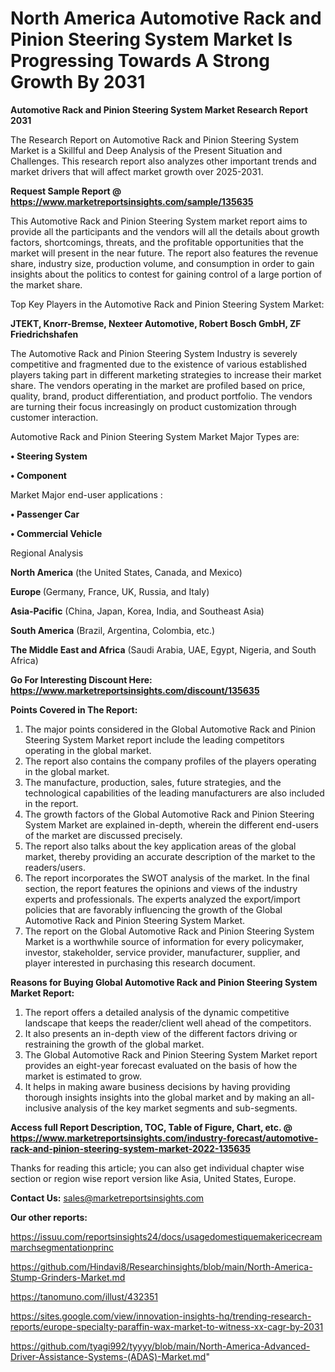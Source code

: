 # North America Automotive Rack and Pinion Steering System Market Is Progressing Towards A Strong Growth By 2031

<strong>Automotive Rack and Pinion Steering System Market Research Report 2031</strong>

The Research Report on Automotive Rack and Pinion Steering System Market is a Skillful and Deep Analysis of the Present Situation and Challenges. This research report also analyzes other important trends and market drivers that will affect market growth over 2025-2031.

<strong>Request Sample Report @ <a href=https://www.marketreportsinsights.com/sample/135635>https://www.marketreportsinsights.com/sample/135635</a></strong>

This Automotive Rack and Pinion Steering System market report aims to provide all the participants and the vendors will all the details about growth factors, shortcomings, threats, and the profitable opportunities that the market will present in the near future. The report also features the revenue share, industry size, production volume, and consumption in order to gain insights about the politics to contest for gaining control of a large portion of the market share.

Top Key Players in the Automotive Rack and Pinion Steering System Market:

<strong>JTEKT, Knorr-Bremse, Nexteer Automotive, Robert Bosch GmbH, ZF Friedrichshafen</strong>

The Automotive Rack and Pinion Steering System Industry is severely competitive and fragmented due to the existence of various established players taking part in different marketing strategies to increase their market share. The vendors operating in the market are profiled based on price, quality, brand, product differentiation, and product portfolio. The vendors are turning their focus increasingly on product customization through customer interaction.

Automotive Rack and Pinion Steering System Market Major Types are:

<strong>• Steering System

• Component</strong>

Market Major end-user applications :

<strong>• Passenger Car

• Commercial Vehicle</strong>

Regional Analysis

</u><strong><b>North America</b></strong> (the United States, Canada, and Mexico)

<strong><b>Europe </b></strong>(Germany, France, UK, Russia, and Italy)

<strong><b>Asia-Pacific</b></strong> (China, Japan, Korea, India, and Southeast Asia)

<strong><b>South America</b></strong> (Brazil, Argentina, Colombia, etc.)

<strong><b>The Middle East and Africa</b></strong> (Saudi Arabia, UAE, Egypt, Nigeria, and South Africa)

<strong>Go For Interesting Discount Here: <a href=https://www.marketreportsinsights.com/discount/135635>https://www.marketreportsinsights.com/discount/135635</a></strong>

<strong>Points Covered in The Report:</strong>
<ol>
  <li>The major points considered in the Global Automotive Rack and Pinion Steering System Market report include the leading competitors operating in the global market.</li>
  <li>The report also contains the company profiles of the players operating in the global market.</li>
  <li>The manufacture, production, sales, future strategies, and the technological capabilities of the leading manufacturers are also included in the report.</li>
  <li>The growth factors of the Global Automotive Rack and Pinion Steering System Market are explained in-depth, wherein the different end-users of the market are discussed precisely.</li>
  <li>The report also talks about the key application areas of the global market, thereby providing an accurate description of the market to the readers/users.</li>
  <li>The report incorporates the SWOT analysis of the market. In the final section, the report features the opinions and views of the industry experts and professionals. The experts analyzed the export/import policies that are favorably influencing the growth of the Global Automotive Rack and Pinion Steering System Market.</li>
  <li>The report on the Global Automotive Rack and Pinion Steering System Market is a worthwhile source of information for every policymaker, investor, stakeholder, service provider, manufacturer, supplier, and player interested in purchasing this research document.</li>
</ol>
<strong>Reasons for Buying Global Automotive Rack and Pinion Steering System Market Report:</strong>

<ol>
  <li>The report offers a detailed analysis of the dynamic competitive landscape that keeps the reader/client well ahead of the competitors.</li>
  <li>It also presents an in-depth view of the different factors driving or restraining the growth of the global market.</li>
  <li>The Global Automotive Rack and Pinion Steering System Market report provides an eight-year forecast evaluated on the basis of how the market is estimated to grow.</li>
  <li>It helps in making aware business decisions by having providing thorough insights insights into the global market and by making an all-inclusive analysis of the key market segments and sub-segments.</li>
</ol>
<strong>Access full Report Description, TOC, Table of Figure, Chart, etc. @ <a href=https://www.marketreportsinsights.com/industry-forecast/automotive-rack-and-pinion-steering-system-market-2022-135635>https://www.marketreportsinsights.com/industry-forecast/automotive-rack-and-pinion-steering-system-market-2022-135635</a></strong>


Thanks for reading this article; you can also get individual chapter wise section or region wise report version like Asia, United States, Europe.

<strong>Contact Us:</strong>
sales@marketreportsinsights.com

<strong>Our other reports:</strong>

<a href=https://issuu.com/reportsinsights24/docs/usagedomestiquemakericecreammarchsegmentationprinc>https://issuu.com/reportsinsights24/docs/usagedomestiquemakericecreammarchsegmentationprinc</a>

<a href=https://github.com/Hindavi8/Researchinsights/blob/main/North-America-Stump-Grinders-Market.md>https://github.com/Hindavi8/Researchinsights/blob/main/North-America-Stump-Grinders-Market.md</a>

<a href=https://tanomuno.com/illust/432351>https://tanomuno.com/illust/432351</a>

<a href=https://sites.google.com/view/innovation-insights-hq/trending-research-reports/europe-specialty-paraffin-wax-market-to-witness-xx-cagr-by-2031>https://sites.google.com/view/innovation-insights-hq/trending-research-reports/europe-specialty-paraffin-wax-market-to-witness-xx-cagr-by-2031</a>

<a href=https://github.com/tyagi992/tyyyy/blob/main/North-America-Advanced-Driver-Assistance-Systems-(ADAS)-Market.md>https://github.com/tyagi992/tyyyy/blob/main/North-America-Advanced-Driver-Assistance-Systems-(ADAS)-Market.md</a>"
